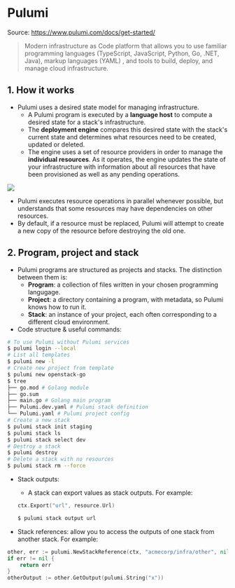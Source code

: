 # Pulumi

Source: <https://www.pulumi.com/docs/get-started/>

> Modern infrastructure as Code platform that allows you to use familiar programming languages (TypeScript, JavaScript, Python, Go, .NET, Java), markup languages (YAML) ,  and tools to build, deploy, and manage cloud infrastructure.

## 1. How it works

- Pulumi uses a desired state model for managing infrastructure.
  - A Pulumi program is executed by a **language host** to compute a desired state for a stack's infrastructure.
  - The **deployment engine** compares this desired state with the stack's current state and determines what resources need to be created, updated or deleted.
  - The engine uses a set of resource providers in order to manage the **individual resources**. As it operates, the engine updates the state of your infrastructure with information about all resources that have been provisioned as well as any pending operations.

![](https://www.pulumi.com/images/docs/reference/engine-block-diagram.png)

- Pulumi executes resource operations in parallel whenever possible, but understands that some resources may have dependencies on other resources.
- By default, if a resource must be replaced, Pulumi will attempt to create a new copy of the resource before destroying the old one.

## 2. Program, project and stack

- Pulumi programs are structured as projects and stacks. The distinction between them is:
  - **Program**: a collection of files written in your chosen programming langugage.
  - **Project**: a directory containing a program, with metadata, so Pulumi knows how to run it.
  - **Stack**: an instance of your project, each often corresponding to a different cloud environment.
- Code structure & useful commands:

```bash
# To use Pulumi without Pulumi services
$ pulumi login --local
# List all templates
$ pulumi new -l
# Create new project from template
$ pulumi new openstack-go
$ tree
├── go.mod # Golang module
├── go.sum
├── main.go # Golang main program
├── Pulumi.dev.yaml # Pulumi stack definition
└── Pulumi.yaml # Pulumi project config
# Create a new stack
$ pulumi stack init staging
$ pulumi stack ls
$ pulumi stack select dev
# Destroy a stack
$ pulumi destroy
# Delete a stack with no resources
$ pulumi stack rm --force
```

- Stack outputs:
  - A stack can export values as stack outputs. For example:

  ```go
  ctx.Export("url", resource.Url)
  ```

  ```bash
  $ pulumi stack output url
  ```

- Stack references: allow you to access the outputs of one stack from another stack. For example:

```go
other, err := pulumi.NewStackReference(ctx, "acmecorp/infra/other", nil)
if err != nil {
    return err
}
otherOutput := other.GetOutput(pulumi.String("x"))
```
